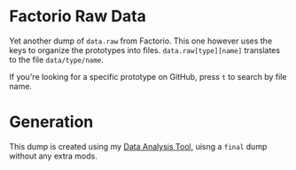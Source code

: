 # Factorio Raw Data
Yet another dump of `data.raw` from Factorio. This one however uses the keys to organize the prototypes into files. `data.raw[type][name]` translates to the file `data/type/name`.

If you're looking for a specific prototype on GitHub, press `t` to search by file name.


# Generation
This dump is created using my [Data Analysis Tool](https://github.com/DedlySpyder/factorio-data-analysis), uisng a `final` dump without any extra mods.

